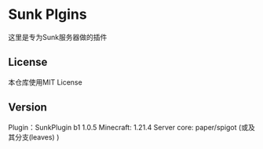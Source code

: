 # Sunk Plgins

这里是专为Sunk服务器做的插件

## License

本仓库使用MIT License

## Version

Plugin：SunkPlugin b1 1.0.5
Minecraft: 1.21.4
Server core: paper/spigot (或及其分支(leaves) )
